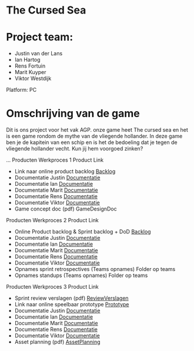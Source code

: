 # The Cursed Sea

# Project team:
* Justin van der Lans
* Ian Hartog
* Rens Fortuin
* Marit Kuyper
* Viktor Westdijk

Platform: PC

# Omschrijving van de game
Dit is ons project voor het vak AGP. onze game heet The cursed sea en het is een game rondom de mythe van de vliegende hollander. In deze game ben je de kapitein van een schip en is het de bedoeling dat je tegen de vliegende hollander vecht. Kun jij hem voorgoed zinken?

...
Producten Werkproces 1
Product 	Link
* Link naar online product backlog  	[Backlog](https://trello.com/b/bm7fRTja/mythe-team-7)
* Documentatie Justin [Documentatie](https://github.com/JustinvdLans/Mythe/tree/JustinvdLans-Branch/Documentatie)
* Documentatie Ian [Documentatie](https://github.com/JustinvdLans/Mythe/tree/Ian's-Branch/Documentatie)
* Documentatie Marit 	[Documentatie](https://github.com/JustinvdLans/Mythe/tree/Marit's-branch)
* Documentatie Rens 	[Documentatie](https://github.com/JustinvdLans/Mythe/tree/Ren's-branch/Documentatie (Bv. logboek))
* Documentatie Viktor 	[Documentatie](https://github.com/JustinvdLans/Mythe/tree/Victor's-branch/documentatie)
* Game concept doc (pdf) 	GameDesignDoc
	
Producten Werkproces 2
Product 	Link
* Online Product backlog & Sprint backlog + DoD 	[Backlog](https://trello.com/b/bm7fRTja/mythe-team-7)
* Documentatie Justin [Documentatie](https://github.com/JustinvdLans/Mythe/tree/JustinvdLans-Branch/Documentatie)
* Documentatie Ian [Documentatie](https://github.com/JustinvdLans/Mythe/tree/Ian's-Branch/Documentatie)
* Documentatie Marit 	[Documentatie](https://github.com/JustinvdLans/Mythe/tree/Marit's-branch)
* Documentatie Rens 	[Documentatie](https://github.com/JustinvdLans/Mythe/tree/Ren's-branch/Documentatie (Bv. logboek))
* Documentatie Viktor 	[Documentatie](https://github.com/JustinvdLans/Mythe/tree/Victor's-branch/documentatie)
* Opnames sprint retrospectives (Teams opnames) 	Folder op teams
* Opnames standups (Teams opnames) 	Folder op teams
	
Producten Werkproces 3
Product 	Link
* Sprint review verslagen (pdf) 	[ReviewVerslagen](https://github.com/JustinvdLans/Mythe/tree/master/Algemene%20documentatie)
* Link naar online speelbaar prototype 	[Prototype](https://drive.google.com/drive/folders/1LJMf941Ou5wRfjw1wlq6ned0SeCi0jlE)
* Documentatie Justin [Documentatie](https://github.com/JustinvdLans/Mythe/tree/JustinvdLans-Branch/Documentatie)
* Documentatie Ian [Documentatie](https://github.com/JustinvdLans/Mythe/tree/Ian's-Branch/Documentatie)
* Documentatie Marit 	[Documentatie](https://github.com/JustinvdLans/Mythe/tree/Marit's-branch)
* Documentatie Rens 	[Documentatie](https://github.com/JustinvdLans/Mythe/tree/Ren's-branch/Documentatie (Bv. logboek))
* Documentatie Viktor 	[Documentatie](https://github.com/JustinvdLans/Mythe/tree/Victor's-branch/documentatie)
* Asset planning (pdf) 	[AssetPlanning](https://trello.com/b/bm7fRTja/mythe-team-7)
